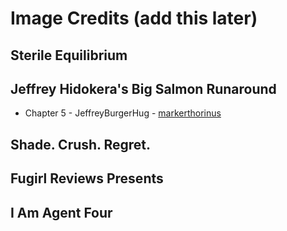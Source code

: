 # Image Credits (add this later)
## Sterile Equilibrium
## Jeffrey Hidokera's Big Salmon Runaround
- Chapter 5 - JeffreyBurgerHug - [markerthorinus](https://archiveofourown.org/users/markerthorinius)
## Shade. Crush. Regret.
## Fugirl Reviews Presents
## I Am Agent Four